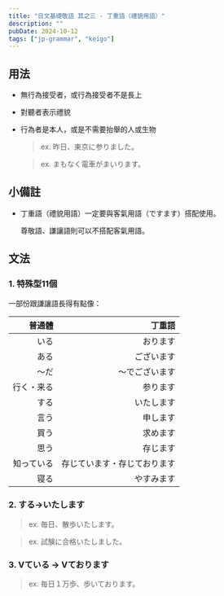 ```yaml
---
title: "日文基礎敬語 其之三 - 丁重語（禮貌用語）"
description: ""
pubDate: 2024-10-12
tags: ["jp-grammar", "keigo"]
---
```


## 用法

- 無行為接受者，或行為接受者不是長上

- 對聽者表示禮貌

- 行為者是本人，或是不需要抬舉的人或生物    

    > ex. 昨日、東京に参りました。

    > ex. まもなく電車がまいります。
    

## 小備註

- 丁重語（禮貌用語）一定要與客氣用語（ですます）搭配使用。

    尊敬語、謙讓語則可以不搭配客氣用語。

## 文法

### 1. 特殊型11個

一部份跟謙讓語長得有點像：
    
| 普通體 | 丁重語 |
| ---: | ---: |
| いる | おります |
| ある | ございます |
| 〜だ | 〜でございます |
| 行く・来る | 参ります |
| する | いたします |
| 言う | 申します |
| 買う | 求めます |
| 思う | 存じます |
| 知っている | 存じています・存じております |
| 寝る | やすみます |

### 2. する→いたします
    
> ex. 毎日、散歩いたします。

> ex. 試験に合格いたしました。
    
### 3. Vている → Vております
    
> ex. 毎日１万歩、歩いております。
